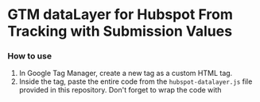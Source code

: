 # GTM dataLayer for Hubspot From Tracking with Submission Values

### How to use 
1. In Google Tag Manager, create a new tag as a custom HTML tag.
2. Inside the tag, paste the entire code from the `hubspot-datalayer.js` file provided in this repository. Don't forget to wrap the code with <script> tag.
3. Set the trigger to fire on All Pages page views.

Once you've configured this setup, you'll begin receiving Google Tag Manager dataLayer events as `hubspot_form_submit`. You will get form ID as ***formId*** and all other form inputs as ***inputs*** object.

